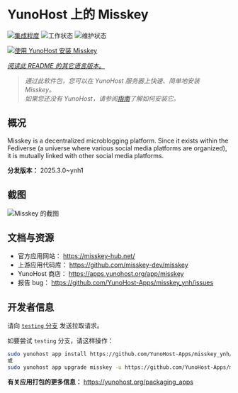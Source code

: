 <!--
注意：此 README 由 <https://github.com/YunoHost/apps/tree/master/tools/readme_generator> 自动生成
请勿手动编辑。
-->

# YunoHost 上的 Misskey

[![集成程度](https://apps.yunohost.org/badge/integration/misskey)](https://ci-apps.yunohost.org/ci/apps/misskey/)
![工作状态](https://apps.yunohost.org/badge/state/misskey)
![维护状态](https://apps.yunohost.org/badge/maintained/misskey)

[![使用 YunoHost 安装 Misskey](https://install-app.yunohost.org/install-with-yunohost.svg)](https://install-app.yunohost.org/?app=misskey)

*[阅读此 README 的其它语言版本。](./ALL_README.md)*

> *通过此软件包，您可以在 YunoHost 服务器上快速、简单地安装 Misskey。*  
> *如果您还没有 YunoHost，请参阅[指南](https://yunohost.org/install)了解如何安装它。*

## 概况

Misskey is a decentralized microblogging platform. Since it exists within the Fediverse (a universe where various social media platforms are organized), it is mutually linked with other social media platforms.


**分发版本：** 2025.3.0~ynh1

## 截图

![Misskey 的截图](./doc/screenshots/screenshot-desktop.png)

## 文档与资源

- 官方应用网站： <https://misskey-hub.net/>
- 上游应用代码库： <https://github.com/misskey-dev/misskey>
- YunoHost 商店： <https://apps.yunohost.org/app/misskey>
- 报告 bug： <https://github.com/YunoHost-Apps/misskey_ynh/issues>

## 开发者信息

请向 [`testing` 分支](https://github.com/YunoHost-Apps/misskey_ynh/tree/testing) 发送拉取请求。

如要尝试 `testing` 分支，请这样操作：

```bash
sudo yunohost app install https://github.com/YunoHost-Apps/misskey_ynh/tree/testing --debug
或
sudo yunohost app upgrade misskey -u https://github.com/YunoHost-Apps/misskey_ynh/tree/testing --debug
```

**有关应用打包的更多信息：** <https://yunohost.org/packaging_apps>
